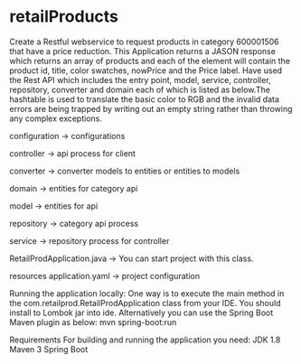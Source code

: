 # retailProducts


Create a Restful webservice to request products in category 600001506 that have a price reduction.
This Application returns a JASON response which returns an array of products and each of the element will contain the product id, title, color swatches, nowPrice and the Price label. Have used the Rest API which includes the entry point, model, service, controller, repository, converter and domain each of which is listed as below.The hashtable is used to translate the basic color to RGB and the invalid data errors are being trapped by writing out an empty string rather than throwing any complex exceptions.


configuration -> configurations

controller -> api process for client

converter -> converter models to entities or entities to models

domain -> entities for category api

model -> entities for api

repository -> category api process

service -> repository process for controller

RetailProdApplication.java -> You can start project with this class.

resources 
application.yaml -> project configuration


Running the application locally:
One way is to execute the main method in the com.retailprod.RetailProdApplication class from your IDE.
You should install to Lombok jar into ide.
Alternatively you can use the Spring Boot Maven plugin as below:
mvn spring-boot:run

Requirements
For building and running the application you need:
JDK 1.8
Maven 3
Spring Boot
